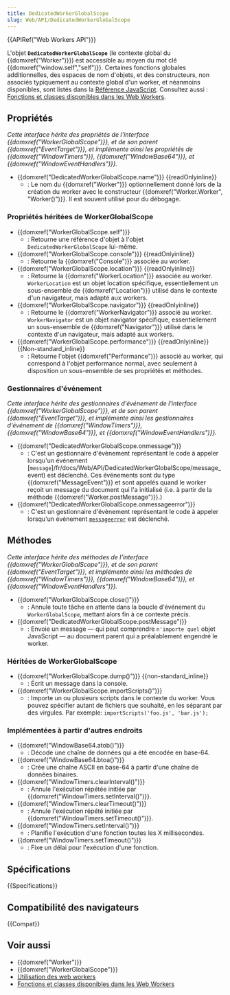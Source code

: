 ```yaml
---
title: DedicatedWorkerGlobalScope
slug: Web/API/DedicatedWorkerGlobalScope
---
```


{{APIRef("Web Workers API")}}

L'objet **`DedicatedWorkerGlobalScope`** (le contexte global du {{domxref("Worker")}}) est accessible au moyen du mot clé {{domxref("window.self","self")}}. Certaines fonctions globales additionnelles, des espaces de nom d'objets, et des constructeurs, non associés typiquement au contexte global d'un worker, et néanmoins disponibles, sont listés dans la [Référence JavaScript](/fr/docs/Web/JavaScript/Reference). Consultez aussi : [Fonctions et classes disponibles dans les Web Workers](/fr/docs/Web/Guide/Needs_categorization/Functions_available_to_workers).

## Propriétés

_Cette interface hérite des propriétés de l'interface {{domxref("WorkerGlobalScope")}}, et de son parent {{domxref("EventTarget")}}, et implémente ainsi les propriétés de {{domxref("WindowTimers")}}, {{domxref("WindowBase64")}}, et {{domxref("WindowEventHandlers")}}._

- {{domxref("DedicatedWorkerGlobalScope.name")}} {{readOnlyinline}}
  - : Le nom du {{domxref("Worker")}} optionnellement donné lors de la création du worker avec le constructeur {{domxref("Worker.Worker", "Worker()")}}. Il est souvent utilisé pour du débogage.

### Propriétés héritées de WorkerGlobalScope

- {{domxref("WorkerGlobalScope.self")}}
  - : Retourne une référence d'objet à l'objet `DedicatedWorkerGlobalScope` lui-même.
- {{domxref("WorkerGlobalScope.console")}} {{readOnlyinline}}
  - : Retourne la {{domxref("Console")}} associée au worker.
- {{domxref("WorkerGlobalScope.location")}} {{readOnlyinline}}
  - : Retourne la {{domxref("WorkerLocation")}} associée au worker. `WorkerLocation` est un objet location spécifique, essentiellement un sous-ensemble de {{domxref("Location")}} utilisé dans le contexte d'un navigateur, mais adapté aux workers.
- {{domxref("WorkerGlobalScope.navigator")}} {{readOnlyinline}}
  - : Retourne le {{domxref("WorkerNavigator")}} associé au worker. `WorkerNavigator` est un objet navigator spécifique, essentiellement un sous-ensemble de {{domxref("Navigator")}} utilisé dans le contexte d'un navigateur, mais adapté aux workers.
- {{domxref("WorkerGlobalScope.performance")}} {{readOnlyinline}} {{Non-standard_inline}}
  - : Retourne l'objet {{domxref("Performance")}} associé au worker, qui correspond à l'objet performance normal, avec seulement à disposition un sous-ensemble de ses propriétés et méthodes.

### Gestionnaires d'événement

_Cette interface hérite des gestionnaires d'événement de l'interface {{domxref("WorkerGlobalScope")}}, et de son parent {{domxref("EventTarget")}}, et implémente ainsi les gestionnaires d'événement de {{domxref("WindowTimers")}}, {{domxref("WindowBase64")}}, et {{domxref("WindowEventHandlers")}}._

- {{domxref("DedicatedWorkerGlobalScope.onmessage")}}
  - : C'est un gestionnaire d'évènement représentant le code à appeler lorsqu'un événement [`message`]/fr/docs/Web/API/DedicatedWorkerGlobalScope/message_event) est déclenché. Ces événements sont du type {{domxref("MessageEvent")}} et sont appelés quand le worker reçoit un message du document qui l'a initialisé (i.e. à partir de la méthode {{domxref("Worker.postMessage")}}.)
- {{domxref("DedicatedWorkerGlobalScope.onmessageerror")}}
  - : C'est un gestionnaire d'évènement représentant le code à appeler lorsqu'un événement [`messageerror`](/fr/docs/Web/API/DedicatedWorkerGlobalScope/messageerror_event) est déclenché.

## Méthodes

_Cette interface hérite des méthodes de l'interface {{domxref("WorkerGlobalScope")}}, et de son parent {{domxref("EventTarget")}}, et implémente ainsi les méthodes de {{domxref("WindowTimers")}}, {{domxref("WindowBase64")}}, et {{domxref("WindowEventHandlers")}}._

- {{domxref("WorkerGlobalScope.close()")}}
  - : Annule toute tâche en attente dans la boucle d'événement du `WorkerGlobalScope`, mettant alors fin à ce contexte précis.
- {{domxref("DedicatedWorkerGlobalScope.postMessage")}}
  - : Envoie un message — qui peut comprendre `n'importe quel` objet JavaScript — au document parent qui a préalablement engendré le worker.

### Héritées de WorkerGlobalScope

- {{domxref("WorkerGlobalScope.dump()")}} {{non-standard_inline}}
  - : Écrit un message dans la console.
- {{domxref("WorkerGlobalScope.importScripts()")}}
  - : Importe un ou plusieurs scripts dans le contexte du worker. Vous pouvez spécifier autant de fichiers que souhaité, en les séparant par des virgules. Par exemple: `importScripts('foo.js', 'bar.js');`

### Implémentées à partir d'autres endroits

- {{domxref("WindowBase64.atob()")}}
  - : Décode une chaîne de données qui a été encodée en base-64.
- {{domxref("WindowBase64.btoa()")}}
  - : Crée une chaîne ASCII en base-64 à partir d'une chaîne de données binaires.
- {{domxref("WindowTimers.clearInterval()")}}
  - : Annule l'exécution répétée initiée par {{domxref("WindowTimers.setInterval()")}}.
- {{domxref("WindowTimers.clearTimeout()")}}
  - : Annule l'exécution répété initiée par {{domxref("WindowTimers.setTimeout()")}}.
- {{domxref("WindowTimers.setInterval()")}}
  - : Planifie l'exécution d'une fonction toutes les X millisecondes.
- {{domxref("WindowTimers.setTimeout()")}}
  - : Fixe un délai pour l'exécution d'une fonction.

## Spécifications

{{Specifications}}

## Compatibilité des navigateurs

{{Compat}}

## Voir aussi

- {{domxref("Worker")}}
- {{domxref("WorkerGlobalScope")}}
- [Utilisation des web workers](/fr/docs/Web/Guide/Performance/Using_web_workers)
- [Fonctions et classes disponibles dans les Web Workers](/fr/docs/Web/Guide/Needs_categorization/Functions_available_to_workers)
